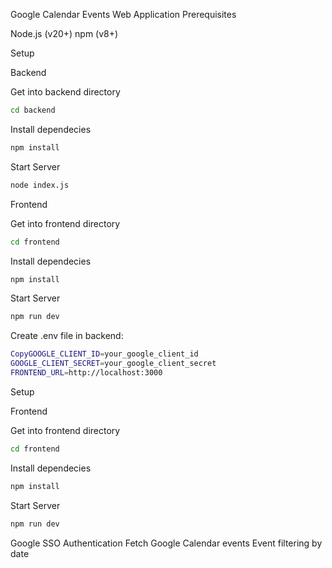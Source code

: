 Google Calendar Events Web Application
Prerequisites

Node.js (v20+)
npm (v8+)

Setup

Backend

Get into backend directory

```bash
cd backend
```
Install dependecies

```bash
npm install
```
Start Server

```bash
node index.js
```
Frontend

Get into frontend directory

```bash
cd frontend
```

Install dependecies

```bash
npm install
```

Start Server

```bash
npm run dev
```
Create .env file in backend:
```bash
CopyGOOGLE_CLIENT_ID=your_google_client_id
GOOGLE_CLIENT_SECRET=your_google_client_secret
FRONTEND_URL=http://localhost:3000
```
Setup

Frontend

Get into frontend directory

```bash
cd frontend
```

Install dependecies

```bash
npm install
```

Start Server

```bash
npm run dev
```

Google SSO Authentication
Fetch Google Calendar events
Event filtering by date
